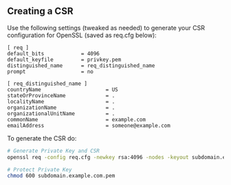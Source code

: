 Creating a CSR
--------------

Use the following settings (tweaked as needed) to generate your CSR configuration for OpenSSL (saved as req.cfg below):

```
[ req ]
default_bits            = 4096
default_keyfile         = privkey.pem
distinguished_name      = req_distinguished_name
prompt                  = no

[ req_distinguished_name ]
countryName                     = US
stateOrProvinceName             = .
localityName                    = .
organizationName                = .
organizationalUnitName          = .
commonName                      = example.com
emailAddress                    = someone@example.com
```

To generate the CSR do:

```bash
# Generate Private Key and CSR
openssl req -config req.cfg -newkey rsa:4096 -nodes -keyout subdomain.example.com.pem -sha256 -out subdomain.example.com.csr

# Protect Private Key
chmod 600 subdomain.example.com.pem
```
